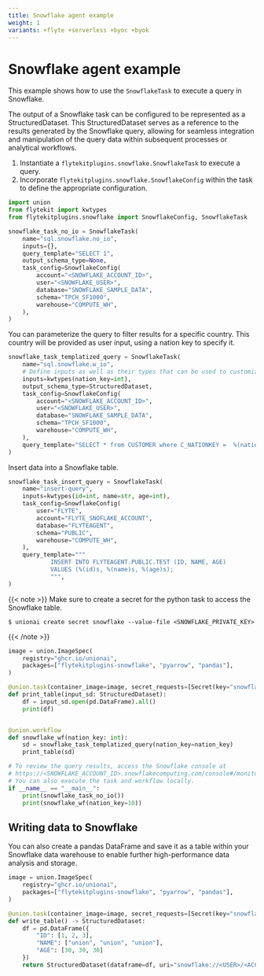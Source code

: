 ```yaml
---
title: Snowflake agent example
weight: 1
variants: +flyte +serverless +byoc +byok
---
```


# Snowflake agent example

This example shows how to use the `SnowflakeTask` to execute a query in Snowflake.

The output of a Snowflake task can be configured to be represented as a StructuredDataset.
This StructuredDataset serves as a reference to the results generated by the Snowflake query,
allowing for seamless integration and manipulation of the query data within subsequent processes or analytical workflows.


1. Instantiate a `flytekitplugins.snowflake.SnowflakeTask` to execute a query.
2. Incorporate `flytekitplugins.snowflake.SnowflakeConfig` within the task to define the appropriate configuration.

```python
import union
from flytekit import kwtypes
from flytekitplugins.snowflake import SnowflakeConfig, SnowflakeTask

snowflake_task_no_io = SnowflakeTask(
    name="sql.snowflake.no_io",
    inputs={},
    query_template="SELECT 1",
    output_schema_type=None,
    task_config=SnowflakeConfig(
        account="<SNOWFLAKE_ACCOUNT_ID>",
        user="<SNOWFLAKE_USER>",
        database="SNOWFLAKE_SAMPLE_DATA",
        schema="TPCH_SF1000",
        warehouse="COMPUTE_WH",
    ),
)
```

You can parameterize the query to filter results for a specific country.
This country will be provided as user input, using a nation key to specify it.

```python
snowflake_task_templatized_query = SnowflakeTask(
    name="sql.snowflake.w_io",
    # Define inputs as well as their types that can be used to customize the query.
    inputs=kwtypes(nation_key=int),
    output_schema_type=StructuredDataset,
    task_config=SnowflakeConfig(
        account="<SNOWFLAKE_ACCOUNT_ID>",
        user="<SNOWFLAKE_USER>",
        database="SNOWFLAKE_SAMPLE_DATA",
        schema="TPCH_SF1000",
        warehouse="COMPUTE_WH",
    ),
    query_template="SELECT * from CUSTOMER where C_NATIONKEY =  %(nation_key)s limit 100",
)
```

Insert data into a Snowflake table.

```python
snowflake_task_insert_query = SnowflakeTask(
    name="insert-query",
    inputs=kwtypes(id=int, name=str, age=int),
    task_config=SnowflakeConfig(
        user="FLYTE",
        account="FLYTE_SNOFLAKE_ACCOUNT",
        database="FLYTEAGENT",
        schema="PUBLIC",
        warehouse="COMPUTE_WH",
    ),
    query_template="""
            INSERT INTO FLYTEAGENT.PUBLIC.TEST (ID, NAME, AGE)
            VALUES (%(id)s, %(name)s, %(age)s);
            """,
)
```

{{< note >}}
Make sure to create a secret for the python task to access the Snowflake table.

```shell
$ unionai create secret snowflake --value-file <SNOWFLAKE_PRIVATE_KEY>
```
{{< /note >}}

```python
image = union.ImageSpec(
    registry="ghcr.io/unionai",
    packages=["flytekitplugins-snowflake", "pyarrow", "pandas"],
)

@union.task(container_image=image, secret_requests=[Secret(key="snowflake")])
def print_table(input_sd: StructuredDataset):
    df = input_sd.open(pd.DataFrame).all()
    print(df)


@union.workflow
def snowflake_wf(nation_key: int):
    sd = snowflake_task_templatized_query(nation_key=nation_key)
    print_table(sd)

# To review the query results, access the Snowflake console at
# https://<SNOWFLAKE_ACCOUNT_ID>.snowflakecomputing.com/console#/monitoring/queries/detail
# You can also execute the task and workflow locally.
if __name__ == "__main__":
    print(snowflake_task_no_io())
    print(snowflake_wf(nation_key=10))
```

## Writing data to Snowflake

You can also create a pandas  DataFrame and save it as a table within your Snowflake data warehouse to enable
further high-performance data analysis and storage.

```python
image = union.ImageSpec(
    registry="ghcr.io/unionai",
    packages=["flytekitplugins-snowflake", "pyarrow", "pandas"],
)

@union.task(container_image=image, secret_requests=[Secret(key="snowflake")])
def write_table() -> StructuredDataset:
    df = pd.DataFrame({
        "ID": [1, 2, 3],
        "NAME": ["union", "union", "union"],
        "AGE": [30, 30, 30]
    })
    return StructuredDataset(dataframe=df, uri="snowflake://<USER>/<ACCOUNT>/<WAREHOUSE>/<DATABASE>/<SCHEMA>/<TABLE>")
```

